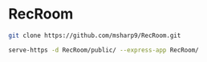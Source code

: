 RecRoom
=======


```bash
git clone https://github.com/msharp9/RecRoom.git

serve-https -d RecRoom/public/ --express-app RecRoom/
```
